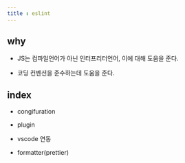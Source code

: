 ```yaml
---
title : eslint
---
```




## why

- JS는 컴파일언어가 아닌 인터프리터언어, 이에 대해 도움을 준다.

- 코딩 컨벤션을 준수하는데 도움을 준다. 

## index

- congifuration
- plugin

- vscode 연동
- formatter(prettier)

